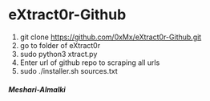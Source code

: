 # eXtract0r-Github 
1. git clone https://github.com/0xMx/eXtract0r-Github.git
2. go to folder of eXtract0r
3. sudo python3 xtract.py
4. Enter url of github repo to scraping all urls
5. sudo ./installer.sh sources.txt

##### Meshari-Almalki
